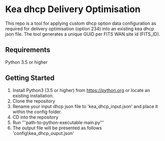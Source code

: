 # Kea dhcp Delivery Optimisation
 
This repo is a tool for applying custom dhcp option data configuration as required for delivery optimisation (option 234) into an existing kea dhcp json file.
The tool generates a unique GUID per FITS WAN site id (FITS_ID).

## Requirements
Python 3.5 or higher

## Getting Started

1) Install Python3 (3.5 or higher) from https://python.org or locate an existing installation. 
2) Clone the repository
3) Rename your input dhcp json file to 'kea_dhcp_input.json' and place it within the config folder.
4) CD into the repository
5) Run 
'''path-to-python-executable main.py'''
6) The output file will be presented as follows 'config\kea_dhcp_ouput.json'